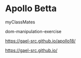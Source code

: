 # Apollo Betta

myClassMates

dom-manipulation-exercise

https://gael-src.github.io/apollo18/


https://gael-src.github.io/
